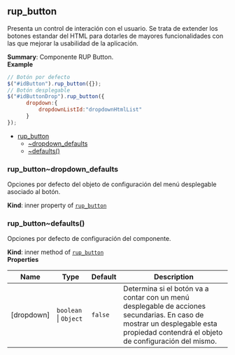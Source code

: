 <a name="module_rup_button"></a>

## rup\_button
Presenta un control de interación con el usuario. Se trata de extender los botones estandar del HTML para dotarles de mayores funcionalidades con las que mejorar la usabilidad de la aplicación.

**Summary**: Componente RUP Button.  
**Example**  
```js
// Botón por defecto$("#idButton").rup_button({});// Botón desplegable$("#idButtonDrop").rup_button({	  dropdown:{		  dropdownListId:"dropdownHtmlList"	  }});
```

* [rup_button](#module_rup_button)
    * [~dropdown_defaults](#module_rup_button..dropdown_defaults)
    * [~defaults()](#module_rup_button..defaults)

<a name="module_rup_button..dropdown_defaults"></a>

### rup_button~dropdown\_defaults
Opciones por defecto del objeto de configuración del menú desplegable asociado al botón.

**Kind**: inner property of [<code>rup\_button</code>](#module_rup_button)  
<a name="module_rup_button..defaults"></a>

### rup_button~defaults()
Opciones por defecto de configuración del componente.

**Kind**: inner method of [<code>rup\_button</code>](#module_rup_button)  
**Properties**

| Name | Type | Default | Description |
| --- | --- | --- | --- |
| [dropdown] | <code>boolean</code> \| <code>Object</code> | <code>false</code> | Determina si el botón va a contar con un menú desplegable de acciones secundarias. En caso de mostrar un desplegable esta propiedad contendrá el objeto de configuración del mismo. |

